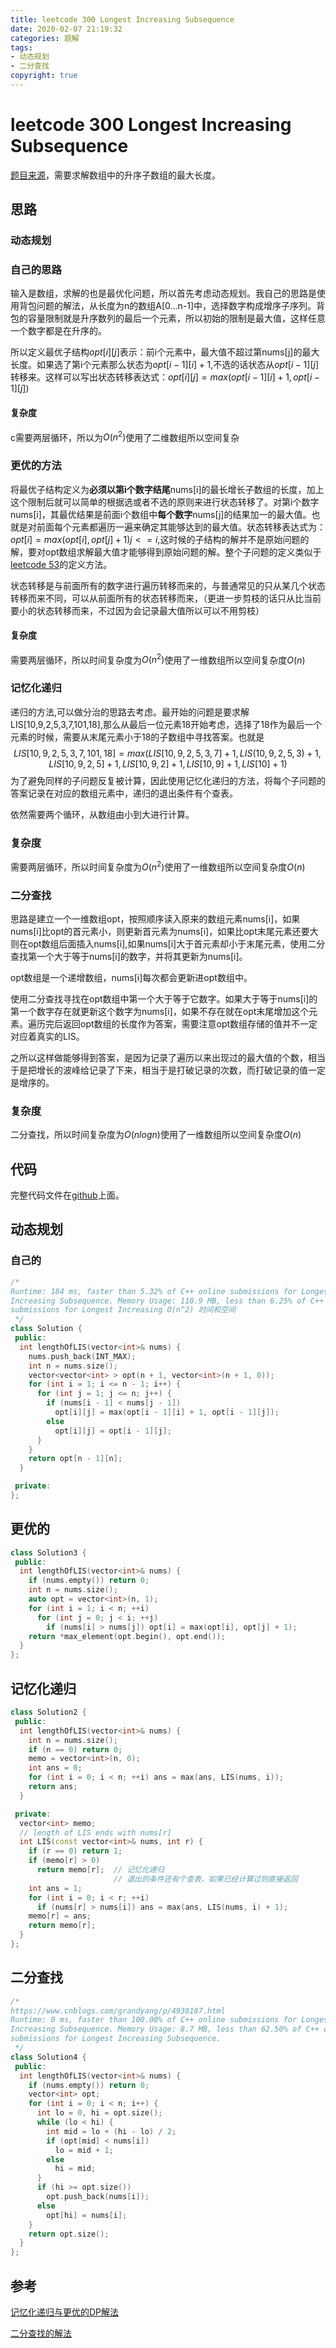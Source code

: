 ```yaml
---
title: leetcode 300 Longest Increasing Subsequence
date: 2020-02-07 21:19:32
categories: 题解
tags:
- 动态规划
- 二分查找
copyright: true
---
```


# leetcode 300 Longest Increasing Subsequence

[题目来源](<https://leetcode.com/problems/longest-increasing-subsequence/> )，需要求解数组中的升序子数组的最大长度。

<!--more-->

## 思路

### 动态规划

### 自己的思路

输入是数组，求解的也是最优化问题，所以首先考虑动态规划。我自己的思路是使用背包问题的解法，从长度为n的数组A[0...n-1]中，选择数字构成增序子序列。背包的容量限制就是升序数列的最后一个元素，所以初始的限制是最大值，这样任意一个数字都是在升序的。

所以定义最优子结构$opt[i][j]$表示：前i个元素中，最大值不超过第nums[j]的最大长度。如果选了第i个元素那么状态为$opt[i-1][i]+1$,不选的话状态从$opt[i-1][j]$转移来。这样可以写出状态转移表达式：$opt[i][j]=max(opt[i-1][i]+1,opt[i-1][j])$

#### 复杂度

c需要两层循环，所以为$O(n^2)$使用了二维数组所以空间复杂

### 更优的方法

将最优子结构定义为**必须以第i个数字结尾**nums[i]的最长增长子数组的长度，加上这个限制后就可以简单的根据选或者不选的原则来进行状态转移了。对第i个数字nums[i]，其最优结果是前面i个数组中**每个数字**nums[j]的结果加一的最大值。也就是对前面每个元素都遍历一遍来确定其能够达到的最大值。状态转移表达式为：$opt[i] =max({opt[i],opt[j]+1}) j<=i$,这时候的子结构的解并不是原始问题的解，要对opt数组求解最大值才能够得到原始问题的解。整个子问题的定义类似于[leetcode 53](<https://bravey.github.io/2020-01-29-leetcode-53-Maximum-Subarray.html> )的定义方法。

状态转移是与前面所有的数字进行遍历转移而来的，与普通常见的只从某几个状态转移而来不同，可以从前面所有的状态转移而来，（更进一步剪枝的话只从比当前要小的状态转移而来，不过因为会记录最大值所以可以不用剪枝）

#### 复杂度

需要两层循环，所以时间复杂度为$O(n^2)$使用了一维数组所以空间复杂度$O(n)$

### 记忆化递归

递归的方法,可以做分治的思路去考虑。最开始的问题是要求解LIS[10,9,2,5,3,7,101,18],那么从最后一位元素18开始考虑，选择了18作为最后一个元素的时候，需要从末尾元素小于18的子数组中寻找答案。也就是
$$
LIS[10,9,2,5,3,7,101,18] = max(LIS[10,9,2,5,3,7]+1,LIS(10,9,2,5,3)+1,LIS[10,9,2,5]+1,LIS[10,9,2]+1,LIS[10,9]+1,LIS[10]+1)
$$
为了避免同样的子问题反复被计算，因此使用记忆化递归的方法，将每个子问题的答案记录在对应的数组元素中，递归的退出条件有个查表。

依然需要两个循环，从数组由小到大进行计算。

### 复杂度

需要两层循环，所以时间复杂度为$O(n^2)$使用了一维数组所以空间复杂度$O(n)$

### 二分查找

思路是建立一个一维数组opt，按照顺序读入原来的数组元素nums[i]，如果nums[i]比opt的首元素小，则更新首元素为nums[i]，如果比opt末尾元素还要大则在opt数组后面插入nums[i],如果nums[i]大于首元素却小于末尾元素，使用二分查找第一个大于等于nums[i]的数字，并将其更新为nums[i]。

opt数组是一个递增数组，nums[i]每次都会更新进opt数组中。

使用二分查找寻找在opt数组中第一个大于等于它数字。如果大于等于nums[i]的第一个数字存在就更新这个数字为nums[i]，如果不存在就在opt末尾增加这个元素。遍历完后返回opt数组的长度作为答案，需要注意opt数组存储的值并不一定对应着真实的LIS。

之所以这样做能够得到答案，是因为记录了遍历以来出现过的最大值的个数，相当于是把增长的波峰给记录了下来，相当于是打破记录的次数，而打破记录的值一定是增序的。

### 复杂度

二分查找，所以时间复杂度为$O(nlogn)$使用了一维数组所以空间复杂度$O(n)$

## 代码

完整代码文件在[github](<https://github.com/BraveY/Coding/blob/master/leetcode/300longest-increasing-subsequence.cpp> )上面。

## 动态规划

### 自己的

```cc
/*
Runtime: 184 ms, faster than 5.32% of C++ online submissions for Longest
Increasing Subsequence. Memory Usage: 110.9 MB, less than 6.25% of C++ online
submissions for Longest Increasing O(n^2) 时间和空间
 */
class Solution {
 public:
  int lengthOfLIS(vector<int>& nums) {
    nums.push_back(INT_MAX);
    int n = nums.size();
    vector<vector<int> > opt(n + 1, vector<int>(n + 1, 0));
    for (int i = 1; i <= n - 1; i++) {
      for (int j = 1; j <= n; j++) {
        if (nums[i - 1] < nums[j - 1])
          opt[i][j] = max(opt[i - 1][i] + 1, opt[i - 1][j]);
        else
          opt[i][j] = opt[i - 1][j];
      }
    }
    return opt[n - 1][n];
  }

 private:
};
```

## 更优的

```cc
class Solution3 {
 public:
  int lengthOfLIS(vector<int>& nums) {
    if (nums.empty()) return 0;
    int n = nums.size();
    auto opt = vector<int>(n, 1);
    for (int i = 1; i < n; ++i)
      for (int j = 0; j < i; ++j)
        if (nums[i] > nums[j]) opt[i] = max(opt[i], opt[j] + 1);
    return *max_element(opt.begin(), opt.end());
  }
};
```

## 记忆化递归

```cc
class Solution2 {
 public:
  int lengthOfLIS(vector<int>& nums) {
    int n = nums.size();
    if (n == 0) return 0;
    memo = vector<int>(n, 0);
    int ans = 0;
    for (int i = 0; i < n; ++i) ans = max(ans, LIS(nums, i));
    return ans;
  }

 private:
  vector<int> memo;
  // length of LIS ends with nums[r]
  int LIS(const vector<int>& nums, int r) {
    if (r == 0) return 1;
    if (memo[r] > 0)
      return memo[r];  // 记忆化递归
                       // 退出的条件还有个查表，如果已经计算过则直接返回
    int ans = 1;
    for (int i = 0; i < r; ++i)
      if (nums[r] > nums[i]) ans = max(ans, LIS(nums, i) + 1);
    memo[r] = ans;
    return memo[r];
  }
};
```

## 二分查找

```cc
/*
https://www.cnblogs.com/grandyang/p/4938187.html
Runtime: 0 ms, faster than 100.00% of C++ online submissions for Longest
Increasing Subsequence. Memory Usage: 8.7 MB, less than 62.50% of C++ online
submissions for Longest Increasing Subsequence.
 */
class Solution4 {
 public:
  int lengthOfLIS(vector<int>& nums) {
    if (nums.empty()) return 0;
    vector<int> opt;
    for (int i = 0; i < n; i++) {
      int lo = 0, hi = opt.size();
      while (lo < hi) {
        int mid = lo + (hi - lo) / 2;
        if (opt[mid] < nums[i])
          lo = mid + 1;
        else
          hi = mid;
      }
      if (hi >= opt.size())
        opt.push_back(nums[i]);
      else
        opt[hi] = nums[i];
    }
    return opt.size();
  }
};
```

## 参考

[记忆化递归与更优的DP解法](<https://www.youtube.com/watch?v=7DKFpWnaxLI&feature=youtu.be> )

[二分查找的解法](https://www.cnblogs.com/grandyang/p/4938187.html)
